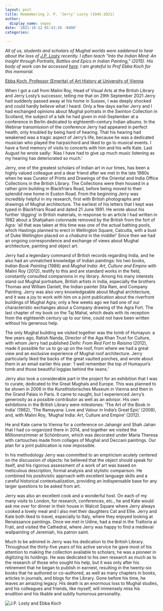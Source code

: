 ```yaml
---
layout: post
title: Remembering J. P. ‘Jerry’ Losty (1945-2021)
author:
  display_name: sepoy
date: '2021-10-12 01:43:26 -0400'
categories:

---
```


*All of us, students and scholars of Mughal worlds were saddened to hear about the loss of [J.P. Losty](https://www.telegraphindia.com/india/art-historian-jerry-losty-passes-away-in-london/cid/1833173) recently. I often teach "Into the Indian Mind: An Insight through Portraits, Battles and Epics in Indian Painting," (2015). His body of work can be accessed [here](https://bl.academia.edu/JeremiahLosty). I am grateful to Prof Ebba Koch for this memorial.*

[Ebba Koch, Professor (Emerita) of Art History at University of Vienna](https://univie.academia.edu/EbbaKoch)

When I got a call from Malini Roy, Head of Visual Arts at the British Library and Jerry Losty’s successor, telling me that on 29th September 2021 Jerry had suddenly passed away at his home in Sussex, I was deeply shocked and could hardly believe what I heard. Only a few days earlier Jerry and I had exchanged opinions about Mughal portraits in the Swinton Collection in Scotland, the subject of a talk he had given in mid-September at a conference in Berlin dedicated to eighteenth-century Indian albums. In the Webinar transmission of the conference Jerry had appeared in perfect health, only troubled by being hard of hearing. That his hearing had weakened was a tragic aspect of Jerry’s life, because he was a dedicated musician who played the harpsichord and liked to go to musical events. I have a fond memory of visits to concerts with him and his wife Kate. Last August he wrote sadly: ‘Alas I have had to give up much music listening as my hearing has deteriorated so much.’

Jerry, one of the greatest scholars of Indian art in our times, has been a highly valued colleague and a dear friend after we met in the late 1980s when he was Curator of Prints and Drawings of the Oriental and India Office Collections in the British Library. The Collections were then housed in a rather grim building in Blackfriars Road, before being moved to their splendid new home in Euston Road. From the beginning Jerry was incredibly helpful in my research, first with British photographs and drawings of Mughal architecture. The earliest of his letters that I kept was typed in Blackfriars Road and dated 21 June 1991. He wrote about his further ‘digging’ in British materials, in response to an article I had written in 1982 about a Shahjahani colonnade removed by the British from the fort of Agra: ‘all that was taken at this time was one of the actual bathing pools, which Hastings planned to erect in Wellington Square, Calcutta, with a bust of Duke Wellington placed on a *chabutra* in the middle!’ Since then we had an ongoing correspondence and exchange of views about Mughal architecture, painting and  object art.

Jerry had a legendary command of British records regarding India, and he also had an unmatched knowledge of Indian paintings: his two books, *Indian Book Painting* (1986) and *Mughal India: Art, Culture and Empire* with Malini Roy (2012), testify to this and are standard works in the field, constantly consulted companions in my library. Among his many interests stand out Mughal portraiture, British artists in India, especially the brothers Thomas and William Daniell, the Indian painter Sita Ram, and Company Painting. Jerry was also very knowledgeable about Mughal architecture, and it was a joy to work with him on a joint publication about the riverfront buildings of Mughal Agra; only a few weeks ago we had one of our characteristic exchanges about a Company drawing of the Agra Fort. The last chapter of my book on the Taj Mahal, which deals with its reception from the eighteenth century up to our time, could not have been written without his generous help.

The only Mughal building we visited together was the tomb of Humayun: a few years ago, Ratish Nanda, Director of the Aga Khan Trust for Culture, with whom Jerry had published *Delhi: From Red Fort to Raisina* (2012), made it possible for us to go up on the roof, from where we had a great view and an exclusive experience of Mughal roof architecture. Jerry particularly liked the backs of the great vaulted porches, and wrote about them in an email earlier this year: ‘I well remember the top of Humayun’s tomb and those beautiful loggias behind the iwans.’

Jerry also took a considerable part in the project for an exhibition that I was to curate, dedicated to the Great Mughals and Europe. This was planned to be shown in 2006 in the Kunsthistorisches Museum in Vienna and then in the Grand Palais in Paris. It came to naught, but I experienced Jerry’s generosity as a possible contributor as well as an advisor. His own exhibitions in the British Library were milestones: ‘The Art of the Book in India’ (1982), ‘The Ramayana: Love and Valour in India’s Great Epic’ (2008), and, with Malini Roy, ‘Mughal India: Art, Culture and Empire’ (2012).

He and Kate came to Vienna for a conference on Jahangir and Shah Jahan that I had co-organized there in 2014, and together we visited the Millionenzimmer at Schönbrunn, which was decorated under Maria Theresa with cartouches made from collages of Mughal and Deccani paintings. Our plan for a joint publication is now impossible.

In his methodology Jerry was committed to an empiricism acutely centered on the discussion of objects: he believed that the object should speak for itself, and his rigorous assessment of a work of art was based on  meticulous description, formal analysis and stylistic comparison. He combined his positivistic approach with excellent language skills and a careful historical contextualization, providing an indispensable base for any larger questions to be asked from art.

Jerry was also an excellent cook and a wonderful host. On each of my many visits to London, for research, conferences, etc., he and Kate would ask me over for dinner in their house in Walcot Square where Jerry always cooked a lovely meal and I also met their daughters Cat and Ellie. Jerry and Kate both liked to travel, especially to Italy, where they enjoyed looking at Renaissance paintings. Once we met in Udine, had a meal in the Trattoria ai Frati, and visited the Cathedral, where Jerry was happy to find a medieval wallpainting of Jeremiah, his patron saint.

Much to be admired in Jerry was his dedication to the British Library. Throughout the thirty-five years of his active service he gave most of his attention to making the collection available to scholars; he was a pioneer in digitizing its holdings. He was dedicated to his own research as much as to the research of those who sought his help, but it was only after his retirement that he began to publish in earnest, resulting in the twenty-six books that he authored or co-authored, as well as many chapters in books, articles in journals, and blogs for the Library. Gone before his time, he leaves an amazing legacy. His death is an enormous loss to Mughal studies, and his colleagues and friends, like myself, will immensely miss his erudition and his likable and subtly humorous personality.


![J.P. Losty and Ebba Koch]({{site.baseurl}}/img/uploads/2021/losty.jpg)
